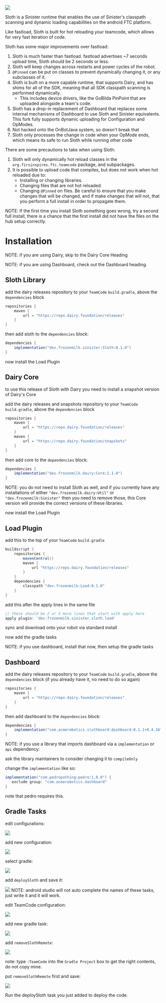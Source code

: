 <a href="https://repo.dairy.foundation/#/releases/dev/frozenmilk/sinister/Sloth" target="_blank">
<img src="https://repo.dairy.foundation/api/badge/latest/releases/dev/frozenmilk/sinister/Sloth?color=40c14a&name=Sloth" />
</a>

Sloth is a Sinister runtime that enables the use of Sinister's classpath scanning and dynamic 
loading capabilities on the android FTC platform.

Like fastload, Sloth is built for hot reloading your teamcode, which allows for very fast iteration of code.

Sloth has some major improvements over fastload:
1. Sloth is much faster than fastload. fastload advertises ~7 seconds upload time, Sloth should be 2 seconds or less.
2. Sloth will keep changes across restarts and power cycles of the robot.
3. `@Pinned` can be put on classes to prevent dynamically changing it, or any subclasses of it.
4. Sloth is built on a more capable runtime, that supports Dairy, and has shims for all of the SDK, meaning that all SDK classpath scanning is performed dynamically.
   - This includes device drivers, like the GoBilda PinPoint that are uploaded alongside a team's code.
5. Sloth has a drop-in replacement of Dashboard that replaces some internal mechanisms of Dashboard to use Sloth and Sinister equivalents. 
   This fork fully supports dynamic uploading for Configuration and OpModes.
6. Not hacked onto the OnBotJava system, so doesn't break that
7. Sloth only processes the change in code when your OpMode ends, which means its safe to run Sloth while running other code

There are some precautions to take when using Sloth:
1. Sloth will only dynamically hot reload classes in the `org.firsinspires.ftc.teamcode` package, and subpackages.
2. It is possible to upload code that compiles, but does not work when hot reloaded due to:
   - Installing or changing libraries.
   - Changing files that are not hot reloaded.
   - Changing `@Pinned` on files.
   Be careful to ensure that you make changes that will be changed, and if make changes that will not, 
   that you perform a full install in order to propagate them.

NOTE: If the first time you install Sloth something goes wrong, try a second full install, there is a 
chance that the first install did not have the files on the hub setup correctly.

# Installation

NOTE: if you are using Dairy, skip to the Dairy Core Heading

NOTE: if you are using Dashboard, check out the Dashboard heading.
## Sloth Library
add the dairy releases repository to your `TeamCode` `build.gradle`, above the `dependencies` block
```groovy
repositories {
    maven {
        url = "https://repo.dairy.foundation/releases"
    }
}
```

then add sloth to the `dependencies` block:
```groovy
dependencies {
    implementation("dev.frozenmilk.sinister:Sloth:0.1.0")
}
```

now install the Load Plugin

## Dairy Core
to use this release of Sloth with Dairy you need to install a snapshot version of Dairy's Core

add the dairy releases and snapshots repository to your `TeamCode` `build.gradle`, above the `dependencies` block
```groovy
repositories {
    maven {
        url = "https://repo.dairy.foundation/releases"
    }
    maven {
        url = "https://repo.dairy.foundation/snapshots"
    }
}
```

then add core to the `dependencies` block:
```groovy
dependencies {
    implementation("dev.frozenmilk.dairy:Core:2.1.0")
}
```

NOTE: you do not need to install Sloth as well, and if you currently have any installations of either
`"dev.frozenmilk.dairy:Util"` or `"dev.frozenmilk:Sinister"` then you need to remove those, this Core
version will provide the correct versions of these libraries.

now install the Load Plugin

## Load Plugin
add this to the top of your `TeamCode` `build.gradle`
```groovy
buildscript {
    repositories {
        mavenCentral()
        maven {
            url "https://repo.dairy.foundation/releases"
        }
    }
    dependencies {
        classpath "dev.frozenmilk:Load:0.1.0"
    }
}
```

add this after the apply lines in the same file
```groovy
// there should be 2 or 3 more lines that start with apply here
apply plugin: 'dev.frozenmilk.sinister.sloth.load'
```

sync and download onto your robot via standard install

now add the gradle tasks

NOTE: if you use dashboard, install that now, then setup the gradle tasks

## Dashboard
add the dairy releases repository to your `TeamCode` `build.gradle`, above the `dependencies` block (if you already have it, no need to do so again)
```groovy
repositories {
    maven {
        url = "https://repo.dairy.foundation/releases"
    }
}
```

then add dashboard to the `dependencies` block:
```groovy
dependencies {
    implementation("com.acmerobotics.slothboard:dashboard:0.1.1+0.4.16")
}
```

NOTE: if you use a library that imports dashboard via a `implementation` or `api` dependency:

ask the library maintainers to consider changing it to `compileOnly`

change the `implementation` like so:
```groovy
implementation("com.pedropathing:pedro:1.0.8") {
   exclude group: "com.acmerobotics.dashboard"
}
```
note that pedro requires this.

## Gradle Tasks

edit configurations:

![](image/edit_configurations.png)

add new configuration:

![](image/add_new_configuration.png)

select gradle:

![](image/add_new_gradle_configuration.png)

add `deploySloth` and save it:

![](image/add_deploySloth_task.png)
NOTE: android studio will not auto complete the names of these tasks, just write it and it will work.

edit TeamCode configuration:

![](image/edit_TeamCode_configuration.png)

add new gradle task:

![](image/run_gradle_task.png)

add `removeSlothRemote`:

![](image/add_removeSlothRemote_task.png)

note: type `:TeamCode` into the `Gradle Project` box to get the right contents,
do not copy mine.

put `removeSlothRemote` first and save:

![](image/ensure_order.png)

Run the deploySloth task you just added to deploy the code.